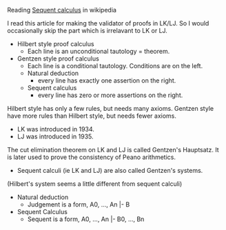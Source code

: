 Reading [Sequent calculus](https://en.wikipedia.org/wiki/Sequent_calculus) in wikipedia

I read this article for making the validator of proofs in LK/LJ. So I would occasionally skip the part which is irrelavant to LK or LJ.

- Hilbert style proof calculus
  - Each line is an unconditional tautology = theorem.
- Gentzen style proof calculus
  - Each line is a conditional tautology. Conditions are on the left.
  - Natural deduction
    - every line has exactly one assertion on the right.
  - Sequent calculus
    - every line has zero or more assertions on the right.

Hilbert style has only a few rules, but needs many axioms. Gentzen style have more rules than Hilbert style, but needs fewer axioms.

- LK was introduced in 1934.
- LJ was introduced in 1935.

The cut elimination theorem on LK and LJ is called Gentzen's Hauptsatz. It is later used to prove the consistency of Peano arithmetics.

- Sequent calculi (ie LK and LJ) are also called Gentzen's systems.

(Hilbert's system seems a little different from sequent calculi)

- Natural deduction
  - Judgement is a form, A0, ..., An |- B
- Sequent Calculus
  - Sequent is a form, A0, ..., An |- B0, ..., Bn

